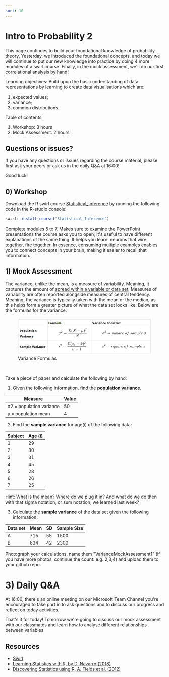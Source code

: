 ```yaml
---
sort: 10
---
```


# Intro to Probability 2
This page continues to build your foundational knowledge of probability theory. Yesterday, we introduced the foundational concepts, and today we will continue to put our new knowledge into practice by doing 4 more modules of a swirl course. Finally, in the mock assessment, we'll do our first correlational analysis by hand!

Learning objectives:
Build upon the basic understanding of data representations by learning to create data visualisations which are:
1. expected values;
2. variance;
3. common distributions.


Table of contents:
1. Workshop: 3 hours
3. Mock Assessment: 2 hours

## Questions or issues?
If you have any questions or issues regarding the course material, please first ask your peers or ask us in the daily Q&A at 16:00!

Good luck!


## 0) Workshop
Download the R swirl course [Statistical_Inference](https://github.com/swirldev/swirl_courses) by running the following code in the R-studio console:
```R
swirl::install_course("Statistical_Inference")
```
Complete modules 5 to 7. Makes sure to examine the PowerPoint presentations the course asks you to open; it's useful to have different explanations of the same thing. It helps you learn: neurons that wire together, fire together. In essence, consuming multiple examples enables you to connect concepts in your brain, making it easier to recall that information.

## 1) Mock Assessment
The variance, unlike the mean, is a measure of variability. Meaning, it captures the amount of [spread within a variable or data set](https://youtu.be/R4yfNi_8Kqw). Measures of variability are often reported alongside measures of central tendency. Meaning, the variance is typically taken with the mean or the median, as this helps form a greater picture of what the data set looks like. Below are the formulas for the variance:

<figure>
    <img src=".\assets\VarianceFormulas.jpg" />
    <figcaption>Variance Formulas</figcaption>
</figure>
<br>

Take a piece of paper and calculate the following by hand:

1. Given the following information, find the **population variance**.

| Measure | Value |
| ------- | -------- |
| σ2 = population variance	| 50 |
| μ = population mean | 4 |


2. Find the **sample variance** for age(i) of the following data:

| Subject | Age (i) |
| ------- | -------- |
| 1 | 29 |
| 2 | 30 |
| 3 | 31 |
| 4 | 45 |
| 5 | 28 |
| 6 | 26 |
| 7 | 25 |

Hint: What is the mean? Where do we plug it in? And what do we do then with that sigma notation, or sum notation, we learned last week?

3. Calculate the **sample variance** of the data set given the following information:

Data set | Mean | SD | Sample Size |
| ------- | -------- | -------- | -------- |
A | 715 | 55 | 1500 |
B | 634 | 42 | 2300

Photograph your calculations, name them "VarianceMockAssessment1" (if you have more photos, continue the count: e.g. 2,3,4) and upload them to your github repo.

# 3) Daily Q&A
At 16:00, there's an online meeting on our Microsoft Team Channel  you're encouraged to take part in to ask questions and to discuss our progress and reflect on today activities.

That's it for today! Tomorrow we're going to discuss our mock assessment with our classmates and learn how to analyse different relationships between variables.


## Resources
- [Swirl](https://swirlstats.com/help.html)
- [Learning Statistics with R, by D. Navarro (2018)](https://learningstatisticswithr.com/)
- [Discovering Statistics using R, A. Fields et al. (2012)](https://eds.b.ebscohost.com/eds/detail/detail?vid=2&sid=785a4ba4-77c1-4205-be1c-f6cd920efb78%40pdc-v-sessmgr02&bdata=JnNpdGU9ZWRzLWxpdmU%3d#AN=bus.KOHA.OAI.BUAS.28091&db=cat08862a)
